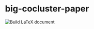 # big-cocluster-paper

[![Build LaTeX document](https://github.com/wzh4464/big-cocluster-paper/actions/workflows/build-latex.yml/badge.svg)](https://github.com/wzh4464/big-cocluster-paper/actions/workflows/build-latex.yml)